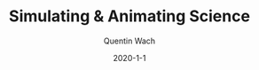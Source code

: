 ---
layout: redirect
mathjax: true
title:  "Simulating & Animating Science"
description: "A free collection of tutorials and simulation examples that aim to showcase and explain the animation capabilites one has using Python. This includes chemical reaction diffusion, the viral spread in pandemics, fractals, chaotic pendulums with springs, Conway's game of life, quantum states of hydrogen, galaxy collisions, and much more."
date:   2020-1-1
author: ["Quentin Wach"]
tags: ["python", "animation", "matplotlib", "scipy"]
tag_search: true
image:          "/images/science animations/happy4.gif"
redirect:       "https://github.com/QuentinWach/Animating-Science"
weight: 10
github: QuentinWach/Animating-Science
note: "+100K views across the internet."
categories: "science-engineering"
---